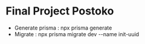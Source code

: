 # Final Project Postoko

- Generate prisma : npx prisma generate
- Migrate : npx prisma migrate dev --name init-uuid